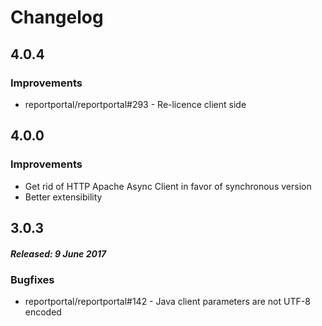 # Changelog

## 4.0.4

### Improvements
* reportportal/reportportal#293 - Re-licence client side 

## 4.0.0

### Improvements

* Get rid of HTTP Apache Async Client in favor of synchronous version 
* Better extensibility


## 3.0.3
##### Released: 9 June 2017

### Bugfixes

* reportportal/reportportal#142 - Java client parameters are not UTF-8 encoded


